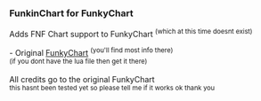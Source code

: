 ### FunkinChart for FunkyChart
Adds FNF Chart support to FunkyChart <sup>(which at this time doesnt exist)</sup>

\- Original [FunkyChart](https://github.com/accountrev/funkychart) <sup>(you'll find most info there)</sup><br/>
<sub>(if you dont have the lua file then get it there)</sub><br/><br/>
All credits go to the original FunkyChart<br/>
<sub>this hasnt been tested yet so please tell me if it works ok thank you</sub>
